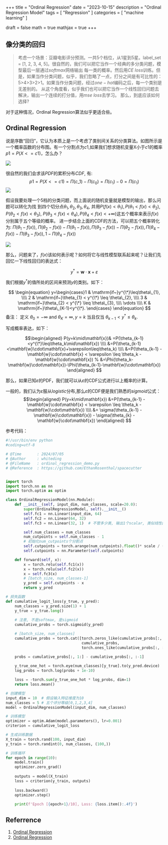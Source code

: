 +++
title = "Ordinal Regression"
date = "2023-10-15"
description = "Ordinal Regression Model"
tags = [
  "Regression"
]
categories = [
  "machine learning"
]

draft = false
math = true
mathjax = true
+++

## 像分类的回归
> 考虑一个场景：豆瓣电影评分预测。一共5个档位，从1星到5星。label_set = [1, 2, 3, 4, 5]。很自然的，我们可以把它当作一个经典的多分类问题，模型最后一层通过$softmax$网络输出
> 每一类的概率。然后用$CE\ loss$训练。但是，如果当作分类问题，似乎，我们忽略了一点，打分之间是有可比性的：5>4>3>2>1。如果当作分类问题，经过$one-hot$编码之后，每一个类别是无差别的。
> 从这个角度看，似乎我们也可以把它当作一个线性回归问题去解决，输出一个连续的打分值，用$mse\ loss$去学习。
> 那么，到底应该如何选择?

对于这种情况，Ordinal Regression算法似乎更适合些。

## Ordinal Regression 

说是序数“回归”，它认为本质上是一个考虑了类别间关系的分类算法。如图所示是一个概率函数的分布图。有一个分割点为$c1$,如果我们想求随机变量X小于$c1$的概率$p1=P(X<=c1)$，怎么办？

![](https://markdown-1258220306.cos.ap-shenzhen-fsi.myqcloud.com/img/202407291922703.png)

很自然的我们会求该$PDF$的累积分布$CDF$, 有:
$$
p1=P(X<=c1)= \Pi(c\_{1}) - \Pi(c_{0}) = \Pi(c_{1}) - 0 = \Pi(c_{1})
$$
![](https://markdown-1258220306.cos.ap-shenzhen-fsi.myqcloud.com/img/202407291928903.png)

假设我要处理一个5档的分类问题，而上面说的随机变量就是模型的输出，那么问题可以转化为找
到四个切分点$\theta_1,\theta_2,\theta_3,\theta_4$, 并用$P(f(x)<\theta_1),P(\theta_1<f(x)<\theta_2),P(\theta_2<f(x)<\theta_3)$,
$P(\theta_3<f(x)<\theta_4),P(\theta_4<f(x)<+\infty)$这五个概率来表示$f(x)$分别属于五个等级的概率。
进一步结合上面的CDF的方法，可以把五个概率转化为: 
$\Pi(\theta_1-f(x))$, $\Pi(\theta_2-f(x))-\Pi(\theta_1-f(x)), \Pi(\theta_3-f(x))-\Pi(\theta_2-f(x)), \Pi(\theta_4-f(x))-\Pi(\theta_3-f(x)), 1-\Pi(\theta_4-f(x))$

![](https://markdown-1258220306.cos.ap-shenzhen-fsi.myqcloud.com/img/202407241703712.png)

那么，问题来了，$f(x)$该如何表示呢？如何将它与线性模型联系起来呢？让我们先回忆一下线性回归的表达式：

$$
y^*=\mathbf{w}\cdot\mathbf{x}+\varepsilon 
$$

我们根据$y^{*}$的值所处的区间来预测$y$的类别。如下：

$$
\begin{equation}
    y=\begin{cases}1 & \mathrm{if~}y^{\*}\leq\theta\_{1}, \\\\
                   2 & \mathrm{if~}\theta_{1} < y^{\*} \leq \theta\_{2}, \\\\
                   3 & \mathrm{if~}\theta_{2} < y^{\*} \leq \theta\_{3}, \\\\
                   \vdots \\\\
                   K & \mathrm{if~}\theta\_{K-1}<y^{\*}. 
      \end{cases}
\end{equation}
$$
备注：
定义 $\theta_0=-\infty\mathrm{~and~}\theta_K=\infty,y=k\text{ 当且仅当 }\theta_{k-1}<y^*\leq\theta_k.$

写成概率表达，如下：

$$\begin{aligned}
P(y=k\mid\mathbf{x})& =P(\theta_{k-1}<y^{\*}\leq\theta_k\mid\mathbf{x}) \\\\
  &=P(\theta_{k-1}<\mathbf{w}\cdot\mathbf{x}+\varepsilon\leq\theta_k) \\\\
  &=P(\theta_{k-1} - \mathbf{w}\cdot\mathbf{x} < \varepsilon  \leq \theta_k - \mathbf{w}\cdot\mathbf{x}) 
  % &=\Phi(\theta_k-\mathbf{w}\cdot\mathbf{x})-\Phi(\theta_{k-1}-\mathbf{w}\cdot\mathbf{x})
\end{aligned}
$$

那么，如果已知$\varepsilon$的PDF，我们就可以从$\varepsilon$的CDF公式进行以上概率的计算。

一般的，我们认为$\varepsilon$服从$logistic$分布,那么$\varepsilon$的CDF便是我们熟悉的$sigmoid$公式：
$$\begin{aligned}
P(y=k\mid\mathbf{x}) &=P(\theta_{k-1} - \mathbf{w}\cdot\mathbf{x} < \varepsilon  \leq \theta_k - \mathbf{w}\cdot\mathbf{x})  \\\\
&= \sigma(\theta_{k-1} - \mathbf{w}\cdot\mathbf{x}) - \sigma(\theta_{k} - \mathbf{w}\cdot\mathbf{x})
\end{aligned}
$$

参考代码：
```py
#!/usr/bin/env python
#coding=utf-8

# @Time       : 2024/07/05
# @Author     : whiteding
# @FileName   : ordinal_regression_demo.py
# @Reference  : https://github.com/EthanRosenthal/spacecutter 


import torch
import torch.nn as nn
import torch.optim as optim

class OrdinalRegressionModel(nn.Module):
    def __init__(self, input_dim, num_classes, scale=20.0):
        super(OrdinalRegressionModel, self).__init__()
        self.fc1 = nn.Linear(input_dim, 64)
        self.fc2 = nn.Linear(64, 32)
        self.fc3 = nn.Linear(32, 1)  # 不管多少类, 输出1个scalar, 类似线性回归

        self.num_classes = num_classes
        num_cutpoints = self.num_classes - 1
        # 初始化num_cutpoints个分割点
        self.cutpoints = torch.arange(num_cutpoints).float()* scale / (num_classes-2) - scale / 2
        self.cutpoints = nn.Parameter(self.cutpoints)

    def forward(self, x):
        x = torch.relu(self.fc1(x))
        x = torch.relu(self.fc2(x))
        x = self.fc3(x)
        # [batch_size, num_classes-1]
        y_pred = self.cutpoints - x
        return y_pred

# 损失函数
def cumulative_logit_loss(y_true, y_pred):
    num_classes = y_pred.size(1) + 1
    y_true = y_true.long()
    
    # 注意, 不是softmax, 是sigmoid
    cumulative_probs = torch.sigmoid(y_pred)

    # [batch_size, num_classes]
    cumulative_probs = torch.cat([torch.zeros_like(cumulative_probs[:, :1]), 
                                  cumulative_probs, 
                                  torch.ones_like(cumulative_probs[:, :1])], dim=1)

    probs = cumulative_probs[:, 1:] - cumulative_probs[:, :-1]
    
    y_true_one_hot = torch.eye(num_classes)[y_true].to(y_pred.device)
    log_probs = torch.log(probs + 1e-10)

    loss = -torch.sum(y_true_one_hot * log_probs, dim=1)
    return loss.mean()

# 创建模型
input_dim = 10  # 假设输入特征维度为10
num_classes = 5 # 五个评分等级[0,1,2,3,4]
model = OrdinalRegressionModel(input_dim, num_classes)

# 训练模型
optimizer = optim.Adam(model.parameters(), lr=0.001)
criterion = cumulative_logit_loss

# 生成训练数据
X_train = torch.rand(100, input_dim)
y_train = torch.randint(0, num_classes, (100,))

# 训练循环
for epoch in range(10):
    model.train()
    optimizer.zero_grad()
    
    outputs = model(X_train)
    loss = criterion(y_train, outputs)
    
    loss.backward()
    optimizer.step()
    
    print(f'Epoch [{epoch+1}/10], Loss: {loss.item():.4f}')
```


## Referrence

1. [Ordinal Regression](https://betanalpha.github.io/assets/case_studies/ordinal_regression.html)
2. [Ordinal Regression](https://en.wikipedia.org/wiki/Ordinal_regression)